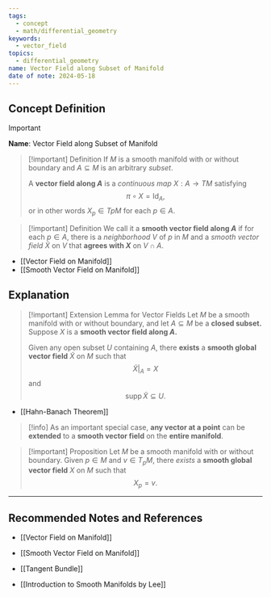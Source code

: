 ```yaml
---
tags:
  - concept
  - math/differential_geometry
keywords:
  - vector_field
topics:
  - differential_geometry
name: Vector Field along Subset of Manifold
date of note: 2024-05-18
---
```


## Concept Definition

>[!important]
>**Name**: Vector Field along Subset of Manifold

>[!important] Definition
>If $M$ is a smooth manifold with or without boundary and $A \subseteq M$ is an arbitrary *subset*.
>
 >A **vector field along $A$** is a *continuous map* $X: A \rightarrow TM$ satisfying $$\pi \circ X = \text{Id}_A,$$ 
 >or in other words $X_p \in TpM$  for each $p \in A$. 

>[!important] Definition
>We call it a **smooth vector field along $A$** if for each $p \in A$, there is a *neighborhood* $V$ of $p$ in $M$ and a *smooth vector field* $\widetilde{X}$ on $V$ that **agrees with $X$** on $V \cap A$.

- [[Vector Field on Manifold]]
- [[Smooth Vector Field on Manifold]]



## Explanation

>[!important] Extension Lemma for Vector Fields
>Let $M$ be a smooth manifold with or without boundary, and let $A \subseteq M$ be a **closed subset.** Suppose $X$ is a **smooth vector field along $A$.** 
 >
 >Given any open subset $U$ containing $A$, there **exists** a **smooth global vector field** $\widetilde{X}$ on $M$ such that $$\widetilde{X}|_{A} = X$$ and $$\text{supp}\,\widetilde{X} \subseteq U.$$

- [[Hahn-Banach Theorem]]

>[!info]
>As an important special case, **any vector at a point** can be **extended** to a **smooth vector field** on the **entire manifold**.

>[!important] Proposition 
>Let $M$ be a smooth manifold with or without boundary. Given $p \in M$ and $v \in T_{p}M$, there *exists* a **smooth global vector field** $X$ on $M$ such that $$X_p  = v.$$




-----------
##  Recommended Notes and References

- [[Vector Field on Manifold]]
- [[Smooth Vector Field on Manifold]]
- [[Tangent Bundle]]


- [[Introduction to Smooth Manifolds by Lee]]